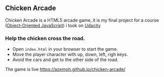 ## Chicken Arcade

Chicken Arcade is a HTML5 arcade game, it is my final project for a course ([Object-Oriented JavaScript](https://www.udacity.com/course/object-oriented-javascript--ud015)) i took on [Udacity](https://udacity.com)

### Help the chicken cross the road.

- Open `index.html` in your browser to start the game.
- Move the player character with up, down, left, righ keys.
- Avoid the cars and get to the other side of the road.

The game is live https://azemoh.github.io/chicken-arcade/
